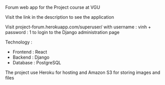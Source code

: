 Forum web app for the Project course at VGU

Visit the link in the description to see the application

Visit project-forum.herokuapp.com/superuser/ with username : vinh + password : 1 to login to the Django administration page

Technology : 
- Frontend : React
- Backend : Django
- Database : PostgreSQL

The project use Heroku for hosting and Amazon S3 for storing images and files
